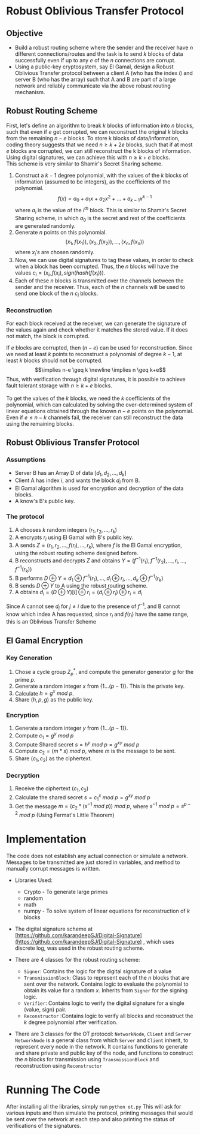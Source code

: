 # Robust Oblivious Transfer Protocol
## Objective
- Build a robust routing scheme where the sender and the receiver have $n$ different connections/routes and the task is to send $k$ blocks of data successfully even if up to any $e$ of the $n$ connections are corrupt.
- Using a public-key cryptosystem, say El Gamal, design a Robust Oblivious Transfer protocol between a client A (who has the index $i$) and server B (who has the array) such that A and B are part of a large network and reliably communicate via the above robust routing mechanism.

## Robust Routing Scheme
First, let's define an algorithm to break $k$ blocks of information into $n$ blocks, such that even if $e$ get corrupted, we can reconstruct the original $k$ blocks from the remaining $n-e$ blocks.
To store k blocks of data/information, coding theory suggests that we need $n \geq k+2e$ blocks, such that if at most $e$ blocks are corrupted, we can still reconstruct the k blocks of information.\
Using digital signatures, we can achieve this with $n \geq k+e$ blocks.\
This scheme is very similar to Shamir's Secret Sharing scheme.

1. Construct a $k-1$ degree polynomial, with the values of the $k$ blocks of information (assumed to be integers), as the coefficients of the polynomial.
$$f(x) = a_0 + a_1x + a_2x^2 + ... + a_{k-1}x^{k-1}$$ where $a_i$ is the value of the $i^{th}$ block.
This is similar to Shamir's Secret Sharing scheme, in which $a_0$ is the secret and rest of the coefficients are generated randomly.
2. Generate $n$ points on this polynomial.
$$(x_1, f(x_1)), (x_2, f(x_2)), ..., (x_n, f(x_n))$$ where $x_i's$ are chosen randomly.
3. Now, we can use digital signatures to tag these values, in order to check when a block has been corrupted. Thus, the $n$ blocks will have the values $c_i = (x_i, f(x_i), sign(hash(f(x_i)))$.
4. Each of these $n$ blocks is transmitted over  the channels between the sender and the receiver. Thus, each of the $n$ channels will be used to send one block of the $n$ $c_i$ blocks.

### Reconstruction
For each block received at the receiver, we can generate the signature of the values again and check whether it matches the stored value. If it does not match, the block is corrupted.

If $e$ blocks are corrupted, then $(n-e)$ can be used for reconstruction. Since we need at least $k$ points to reconstruct a polynomial of degree $k-1$, at least $k$ blocks should not be corrupted.
$$\implies n-e \geq k \newline
\implies n \geq k+e$$ Thus, with verification through digital signatures, it is possible to achieve fault tolerant storage with $n \geq k+e$ blocks.\
\
To get the values of the $k$ blocks, we need the $k$ coefficients of the polynomial, which can calculated by solving the over-determined system of linear equations obtained through the known $n-e$ points on the polynomial.
 Even if $e \leq n-k$ channels fail, the receiver can still reconstruct the data using the remaining blocks. 

## Robust Oblivious Transfer Protocol
### Assumptions
-   Server B has an Array D of data $[d_1, d_2, ..., d_k]$
-   Client A has index $i$, and wants the block $d_i$ from B.
-   El Gamal algorithm is used for encryption and decryption of the data blocks.
-   A know's B's public key.

### The protocol
1.  A chooses $k$ random integers $(r_1, r_2, ..., r_k)$
2.  A encrypts $r_i$ using El Gamal with B's public key.
3.  A sends $Z = (r_1, r_2, ..., f(r_i), ..., r_k)$, where $f$ is the El Gamal encryption, using the robust routing scheme designed before.
4.  B reconstructs and decrypts $Z$ and obtains
    $Y = (f^{-1}(r_1), f^{-1}(r_2), ..., r_i, ..., f^{-1}(r_k))$
5.  B performs $D\oplus Y = d_1\oplus f^{-1}(r_1),... , d_i\oplus r_i, ..., d_k\oplus f^{-1}(r_k)$
6.  B sends $D\oplus Y$ to A using the robust routing scheme.
7.  A obtains  $d_i = (D\oplus Y)[i]\oplus r_i = (d_i\oplus r_i)\oplus r_i = d_i$

Since A cannot see $d_j$ for $j \neq i$ due to the  presence of $f^{-1}$, and B cannot know which index A has requested, since $r_i$ and $f(r_i)$ have the same range, this is an Oblivious Transfer Scheme

## El Gamal Encryption

### Key Generation
1.  Chose a cycle group $Z_p^*$, and compute the generator generator $g$ for the prime $p$.
2.  Generate a random integer $x$ from $\{1...(p-1)\}$. This is the private key.
3.  Calculate $h=g^x\ mod\ p$.
4.  Share $(h, p, g)$ as the public key.

### Encryption

1.  Generate a random integer $y$ from $\{1...(p-1)\}$.
2.  Compute $c_1 = g^y\ mod\ p$
3.  Compute Shared secret $s=h^y\ mod\ p = g^{xy}\ mod\ p$
4.  Compute $c_2 = (m * s)\ mod\ p$, where $m$ is the message to be sent.
5.  Share $(c_1, c_2)$ as the ciphertext.

### Decryption

1.  Receive the ciphertext $(c_1, c_2)$
2.  Calculate the shared secret $s = c_1^x\ mod\ p = g^{xy}\ mod\ p$
3.  Get the message $m = (c_2 * (s^{-1}\ mod\ p))\ mod\ p$, where
    $s^{-1}\ mod\ p = s^{p-2}\ mod\ p$ (Using Fermat's Little Theorem)
    
# Implementation
The code does not establish any actual connection or simulate a network. Messages to be transmitted are just stored in variables, and method to manually corrupt messages is written.    
- Libraries Used: 
	- Crypto - To generate large primes
	- random
	- math
	- numpy - To solve system of linear equations for reconstruction of $k$ blocks

- The digital signature scheme at [https://github.com/karandeepSJ/Digital-Signature](https://github.com/karandeepSJ/Digital-Signature) , which uses discrete log, was used in the robust routing scheme.
- There are 4 classes for the robust routing scheme:
	- `Signer`: Contains the logic for the digital signature of a value
	- `TransmissionBlock`: Class to represent each of the $n$ blocks that are sent over the network. Contains logic to evaluate the polynomial to obtain its value for a random $x$. Inherits from `Signer` for the signing logic.
	- `Verifier`: Contains logic to verify the digital signature for a single (value, sign) pair.
	- `Reconstructor` :Contains logic to verify all blocks and reconstruct the $k$ degree polynomial after verification. 

- There are 3 classes for the OT protocol: `NetworkNode`, `Client` and `Server`
`NetworkNode` is a general class from which `Server` and `Client` inherit, to represent every node in the network. It contains functions to generate and share private and public key of the node, and functions to construct the $n$ blocks for transmission using `TransmissionBlock` and reconstruction using `Reconstructor`

# Running The Code
After installing all the libraries, simply run 
`python ot.py`
This will ask for various inputs and then simulate the protocol, printing messages that would be sent over the network at each step and also printing the status of verifications of the signatures. 


